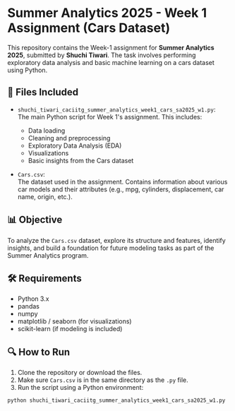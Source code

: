 # Summer Analytics 2025 - Week 1 Assignment (Cars Dataset)

This repository contains the Week-1 assignment for **Summer Analytics 2025**, submitted by **Shuchi Tiwari**. The task involves performing exploratory data analysis and basic machine learning on a cars dataset using Python.

## 📂 Files Included

- `shuchi_tiwari_caciitg_summer_analytics_week1_cars_sa2025_w1.py`:  
  The main Python script for Week 1's assignment. This includes:
  - Data loading
  - Cleaning and preprocessing
  - Exploratory Data Analysis (EDA)
  - Visualizations
  - Basic insights from the Cars dataset

- `Cars.csv`:  
  The dataset used in the assignment. Contains information about various car models and their attributes (e.g., mpg, cylinders, displacement, car name, origin, etc.).

## 📊 Objective

To analyze the `Cars.csv` dataset, explore its structure and features, identify insights, and build a foundation for future modeling tasks as part of the Summer Analytics program.

## 🛠 Requirements

- Python 3.x
- pandas
- numpy
- matplotlib / seaborn (for visualizations)
- scikit-learn (if modeling is included)

## 🔍 How to Run

1. Clone the repository or download the files.
2. Make sure `Cars.csv` is in the same directory as the `.py` file.
3. Run the script using a Python environment:

```bash
python shuchi_tiwari_caciitg_summer_analytics_week1_cars_sa2025_w1.py

